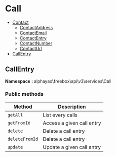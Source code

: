 # Call

- [Contact](./Contact/Contact.md)
  - [ContactAddress](Contact/Contact.md#ContactAddress)
  - [ContactEmail](Contact/Contact.md#ContactEmail)
  - [ContactEntry](Contact/Contact.md#ContactEntry)
  - [ContactNumber](Contact/Contact.md#ContactNumber)
  - [ContactUrl](Contact/Contact.md#ContactUrl)
- [CallEntry](Call.md#CallEntry)


<a name="CallEntry"></a>
## CallEntry

**Namespace**  : alphayax\freebox\api\v3\services\Call

### Public methods

| Method | Description |
|---|---|
| `getAll` | List every calls | 
| `getFromId` | Access a given call entry | 
| `delete` | Delete a call entry | 
| `deleteFromId` | Delete a call entry | 
| `update` | Update a given call entry | 
